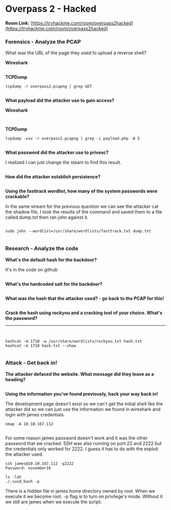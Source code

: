 # Overpass 2 - Hacked

**Room Link:** [https://tryhackme.com/room/overpass2hacked](https://tryhackme.com/room/overpass2hacked)



### Forensics - Analyze the PCAP

What was the URL of the page they used to upload a reverse shell?

**Wireshark**

<figure><img src="../../.gitbook/assets/image (16) (1).png" alt=""><figcaption></figcaption></figure>

**TCPDump**

```
tcpdump -r overpass2.pcapng | grep GET
```

<figure><img src="../../.gitbook/assets/image (41).png" alt=""><figcaption></figcaption></figure>

**What payload did the attacker use to gain access?**

**Wireshark**

<figure><img src="../../.gitbook/assets/image (15) (2).png" alt=""><figcaption></figcaption></figure>

<figure><img src="../../.gitbook/assets/image (5) (2).png" alt=""><figcaption></figcaption></figure>

**TCPDump**

```
tcpdump -vvv -r overpass2.pcapng | grep -i payload.php -A 5
```

<figure><img src="../../.gitbook/assets/image (7) (2).png" alt=""><figcaption></figcaption></figure>



**What password did the attacker use to privesc?**

I realized I can just change the steam to find this result.

<figure><img src="../../.gitbook/assets/image (43) (1) (1).png" alt=""><figcaption></figcaption></figure>

**How did the attacker establish persistence?**

<figure><img src="../../.gitbook/assets/image (6) (4).png" alt=""><figcaption></figcaption></figure>

**Using the fasttrack wordlist, how many of the system passwords were crackable?**

In the same stream for the previous question we can see the attacker cat the shadow file, I took the results of the command and saved them to a file called dump.txt then ran john against it.

<figure><img src="../../.gitbook/assets/image (42).png" alt=""><figcaption></figcaption></figure>

```
sudo john --wordlist=/usr/share/wordlists/fasttrack.txt dump.txt
```

<figure><img src="../../.gitbook/assets/image (11) (2).png" alt=""><figcaption></figcaption></figure>

### Research - Analyze the code

**What's the default hash for the backdoor?**

It's in the code on github

<figure><img src="../../.gitbook/assets/image (3) (5).png" alt=""><figcaption></figcaption></figure>

**What's the hardcoded salt for the backdoor?**

<figure><img src="../../.gitbook/assets/image (9) (3).png" alt=""><figcaption></figcaption></figure>

**What was the hash that the attacker used? - go back to the PCAP for this!**

<figure><img src="../../.gitbook/assets/image (14) (3) (1).png" alt=""><figcaption></figcaption></figure>

**Crack the hash using rockyou and a cracking tool of your choice. What's the password?**

****

<figure><img src="../../.gitbook/assets/image (27) (2).png" alt=""><figcaption></figcaption></figure>

<figure><img src="../../.gitbook/assets/image (8) (3).png" alt=""><figcaption></figcaption></figure>

```
hashcat -m 1710 -w /usr/share/wordlists/rockyou.txt hash.txt
hashcat -m 1710 hash.txt --show
```

<figure><img src="../../.gitbook/assets/image (20).png" alt=""><figcaption></figcaption></figure>



### Attack - Get back in!

**The attacker defaced the website. What message did they leave as a heading?**

<figure><img src="../../.gitbook/assets/image (1) (6).png" alt=""><figcaption></figcaption></figure>

**Using the information you've found previously, hack your way back in!**

The development page doesn't exist so we can't get the initial shell like the attacker did so we can just use the information we found in wireshark and login with james credentials

```
nmap -A 10.10.167.112
```

<figure><img src="../../.gitbook/assets/image (19).png" alt=""><figcaption></figcaption></figure>



For some reason james password doesn't work and it was the other password that we cracked. SSH was also running on port 22 and 2222 but the credentials only worked for 2222. I guess it has to do with the exploit the attacker used.

```
ssh james@10.10.167.112 -p2222
Password: november16
```



```
ls -lah
./.suid_bash -p
```

There is a hidden file in james home directory owned by root. When we execute it we become root. -p flag is to turn on privilege's mode. Without it we still are james when we execute the script.

<figure><img src="../../.gitbook/assets/image (16) (4).png" alt=""><figcaption></figcaption></figure>

<figure><img src="../../.gitbook/assets/image (18) (3).png" alt=""><figcaption></figcaption></figure>
